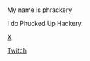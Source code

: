 # 

My name is phrackery

I do Phucked Up Hackery. 

[X](http://www.x.com/phrackery)

[Twitch](https://www.twitch.tv/phrackery)
